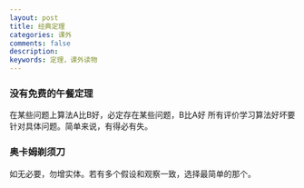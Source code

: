 ```yaml
---
layout: post
title: 经典定理
categories: 课外
comments: false
description: 
keywords: 定理，课外读物
---
```


### 没有免费的午餐定理
在某些问题上算法A比B好，必定存在某些问题，B比A好 所有评价学习算法好坏要针对具体问题。简单来说，有得必有失。

### 奥卡姆剃须刀
如无必要，勿增实体。若有多个假设和观察一致，选择最简单的那个。